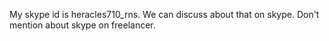 My skype id is heracles710_rns.
We can discuss about that on skype.
Don't mention about skype on freelancer.
